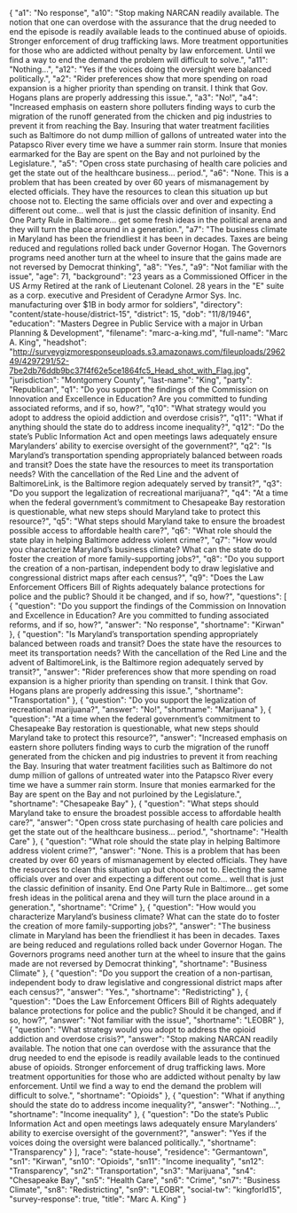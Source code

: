 {
  "a1": "No response",
  "a10": "Stop making NARCAN readily available. The notion that one can overdose with the assurance that the drug needed to end the episode is readily available leads to the continued abuse of opioids. Stronger enforcement of drug trafficking laws. More treatment opportunities for those who are addicted without penalty by law enforcement. Until we find a way to end the demand the problem will difficult to solve.",
  "a11": "Nothing...",
  "a12": "Yes if the voices doing the oversight were balanced politically.",
  "a2": "Rider preferences show that more spending on road expansion is a higher priority than spending on transit. I think that Gov. Hogans plans are properly addressing this issue.",
  "a3": "No!",
  "a4": "Increased emphasis on eastern shore polluters finding ways to curb the migration of the runoff generated from the chicken and pig industries to prevent it from reaching the Bay. Insuring that water treatment facilities such as Baltimore do not dump million of gallons of untreated water into the Patapsco River every time we have a summer rain storm. Insure that monies earmarked for the Bay are spent on the Bay and not purloined by the Legislature.",
  "a5": "Open cross state purchasing of health care policies and get the state out of the healthcare business... period.",
  "a6": "None. This is a problem that has been created by over 60 years of mismanagement by elected officials. They have the resources to clean this situation up but choose not to. Electing the same officials over and over and expecting a different out come... well that is just the classic definition of insanity. End One Party Rule in Baltimore... get some fresh ideas in the political arena and they will turn the place around in a generation.",
  "a7": "The business climate in Maryland has been the friendliest it has been in decades. Taxes are being reduced and regulations rolled back under Governor Hogan. The Governors programs need another turn at the wheel to insure that the gains made are not reversed by Democrat thinking",
  "a8": "Yes.",
  "a9": "Not familiar with the issue",
  "age": 71,
  "background": "23 years as a Commissioned Officer in the US Army Retired at the rank of Lieutenant Colonel. 28 years in the \"E\" suite as a corp. executive and President of Ceradyne Armor Sys. Inc. manufacturing over $1B in body armor for soldiers",
  "directory": "content/state-house/district-15",
  "district": 15,
  "dob": "11/8/1946",
  "education": "Masters Degree in Public Service with a major in Urban Planning & Development",
  "filename": "marc-a-king.md",
  "full-name": "Marc A. King",
  "headshot": "http://surveygizmoresponseuploads.s3.amazonaws.com/fileuploads/296249/4297291/52-7be2db76ddb9bc37f4f62e5ce1864fc5_Head_shot_with_Flag.jpg",
  "jurisdiction": "Montgomery County",
  "last-name": "King",
  "party": "Republican",
  "q1": "Do you support the findings of the Commission on Innovation and Excellence in Education? Are you committed to funding associated reforms, and if so, how?",
  "q10": "What strategy would you adopt to address the opioid addiction and overdose crisis?",
  "q11": "What if anything should the state do to address income inequality?",
  "q12": "Do the state’s Public Information Act and open meetings laws adequately ensure Marylanders’ ability to exercise oversight of the government?",
  "q2": "Is Maryland’s transportation spending appropriately balanced between roads and transit? Does the state have the resources to meet its transportation needs? With the cancellation of the Red Line and the advent of BaltimoreLink, is the Baltimore region adequately served by transit?",
  "q3": "Do you support the legalization of recreational marijuana?",
  "q4": "At a time when the federal government’s commitment to Chesapeake Bay restoration is questionable, what new steps should Maryland take to protect this resource?",
  "q5": "What steps should Maryland take to ensure the broadest possible access to affordable health care?",
  "q6": "What role should the state play in helping Baltimore address violent crime?",
  "q7": "How would you characterize Maryland’s business climate? What can the state do to foster the creation of more family-supporting jobs?",
  "q8": "Do you support the creation of a non-partisan, independent body to draw legislative and congressional district maps after each census?",
  "q9": "Does the Law Enforcement Officers Bill of Rights adequately balance protections for police and the public? Should it be changed, and if so, how?",
  "questions": [
    {
      "question": "Do you support the findings of the Commission on Innovation and Excellence in Education? Are you committed to funding associated reforms, and if so, how?",
      "answer": "No response",
      "shortname": "Kirwan"
    },
    {
      "question": "Is Maryland’s transportation spending appropriately balanced between roads and transit? Does the state have the resources to meet its transportation needs? With the cancellation of the Red Line and the advent of BaltimoreLink, is the Baltimore region adequately served by transit?",
      "answer": "Rider preferences show that more spending on road expansion is a higher priority than spending on transit. I think that Gov. Hogans plans are properly addressing this issue.",
      "shortname": "Transportation"
    },
    {
      "question": "Do you support the legalization of recreational marijuana?",
      "answer": "No!",
      "shortname": "Marijuana"
    },
    {
      "question": "At a time when the federal government’s commitment to Chesapeake Bay restoration is questionable, what new steps should Maryland take to protect this resource?",
      "answer": "Increased emphasis on eastern shore polluters finding ways to curb the migration of the runoff generated from the chicken and pig industries to prevent it from reaching the Bay. Insuring that water treatment facilities such as Baltimore do not dump million of gallons of untreated water into the Patapsco River every time we have a summer rain storm. Insure that monies earmarked for the Bay are spent on the Bay and not purloined by the Legislature.",
      "shortname": "Chesapeake Bay"
    },
    {
      "question": "What steps should Maryland take to ensure the broadest possible access to affordable health care?",
      "answer": "Open cross state purchasing of health care policies and get the state out of the healthcare business... period.",
      "shortname": "Health Care"
    },
    {
      "question": "What role should the state play in helping Baltimore address violent crime?",
      "answer": "None. This is a problem that has been created by over 60 years of mismanagement by elected officials. They have the resources to clean this situation up but choose not to. Electing the same officials over and over and expecting a different out come... well that is just the classic definition of insanity. End One Party Rule in Baltimore... get some fresh ideas in the political arena and they will turn the place around in a generation.",
      "shortname": "Crime"
    },
    {
      "question": "How would you characterize Maryland’s business climate? What can the state do to foster the creation of more family-supporting jobs?",
      "answer": "The business climate in Maryland has been the friendliest it has been in decades. Taxes are being reduced and regulations rolled back under Governor Hogan. The Governors programs need another turn at the wheel to insure that the gains made are not reversed by Democrat thinking",
      "shortname": "Business Climate"
    },
    {
      "question": "Do you support the creation of a non-partisan, independent body to draw legislative and congressional district maps after each census?",
      "answer": "Yes.",
      "shortname": "Redistricting"
    },
    {
      "question": "Does the Law Enforcement Officers Bill of Rights adequately balance protections for police and the public? Should it be changed, and if so, how?",
      "answer": "Not familiar with the issue",
      "shortname": "LEOBR"
    },
    {
      "question": "What strategy would you adopt to address the opioid addiction and overdose crisis?",
      "answer": "Stop making NARCAN readily available. The notion that one can overdose with the assurance that the drug needed to end the episode is readily available leads to the continued abuse of opioids. Stronger enforcement of drug trafficking laws. More treatment opportunities for those who are addicted without penalty by law enforcement. Until we find a way to end the demand the problem will difficult to solve.",
      "shortname": "Opioids"
    },
    {
      "question": "What if anything should the state do to address income inequality?",
      "answer": "Nothing...",
      "shortname": "Income inequality"
    },
    {
      "question": "Do the state’s Public Information Act and open meetings laws adequately ensure Marylanders’ ability to exercise oversight of the government?",
      "answer": "Yes if the voices doing the oversight were balanced politically.",
      "shortname": "Transparency"
    }
  ],
  "race": "state-house",
  "residence": "Germantown",
  "sn1": "Kirwan",
  "sn10": "Opioids",
  "sn11": "Income inequality",
  "sn12": "Transparency",
  "sn2": "Transportation",
  "sn3": "Marijuana",
  "sn4": "Chesapeake Bay",
  "sn5": "Health Care",
  "sn6": "Crime",
  "sn7": "Business Climate",
  "sn8": "Redistricting",
  "sn9": "LEOBR",
  "social-tw": "kingforld15",
  "survey-response": true,
  "title": "Marc A. King"
}
